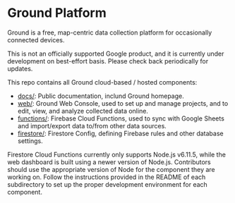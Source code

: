 # Ground Platform

Ground is a free, map-centric data collection platform for occasionally connected devices.

This is not an officially supported Google product, and it is currently under development on best-effort basis. Please check back periodically for updates.

This repo contains all Ground cloud-based / hosted components:

* [docs/](docs/): Public documentation, inclund Ground homepage.
* [web/](web/): Ground Web Console, used to set up and manage projects, and to edit, view, and analyze collected data online.
* [functions/](functions/): Firebase Cloud Functions, used to sync with Google Sheets and import/export data to/from other data sources.
* [firestore/](firestore/): Firestore Config, defining Firebase rules and other database settings.

Firestore Cloud Functions currently only supports Node.js v6.11.5, 
while the web dashboard is built using a newer version of Node.js. Contributors should use the appropriate version of Node for the component they are working on. Follow the instructions provided in the README of each subdirectory to set up the proper
development environment for each component. 
